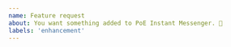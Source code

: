 ```yaml
---
name: Feature request
about: You want something added to PoE Instant Messenger. 🎉
labels: 'enhancement'
---
```

